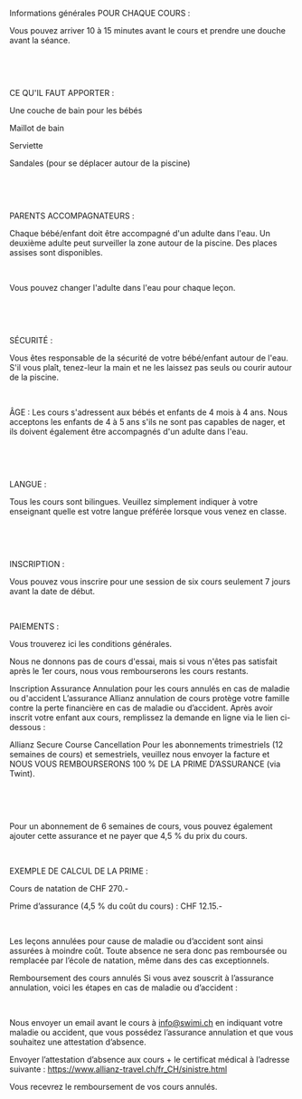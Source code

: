 
Informations générales
POUR CHAQUE COURS :

Vous pouvez arriver 10 à 15 minutes avant le cours et prendre une douche avant la séance.

​

​

CE QU'IL FAUT APPORTER :

Une couche de bain pour les bébés

Maillot de bain

Serviette

Sandales (pour se déplacer autour de la piscine)

​

​

PARENTS ACCOMPAGNATEURS :

Chaque bébé/enfant doit être accompagné d'un adulte dans l'eau. Un deuxième adulte peut surveiller la zone autour de la piscine. Des places assises sont disponibles.

​

Vous pouvez changer l'adulte dans l'eau pour chaque leçon.

​

​

SÉCURITÉ : 

Vous êtes responsable de la sécurité de votre bébé/enfant autour de l'eau. S'il vous plaît, tenez-leur la main et ne les laissez pas seuls ou courir autour de la piscine.

​

 

ÂGE : 
Les cours s'adressent aux bébés et enfants de 4 mois à 4 ans. Nous acceptons les enfants de 4 à 5 ans s'ils ne sont pas capables de nager, et ils doivent également être accompagnés d'un adulte dans l'eau.

​

​

LANGUE : 

Tous les cours sont bilingues. Veuillez simplement indiquer à votre enseignant quelle est votre langue préférée lorsque vous venez en classe.

​

​

INSCRIPTION :

Vous pouvez vous inscrire pour une session de six cours seulement 7 jours avant la date de début.

​

 

PAIEMENTS :

Vous trouverez ici les conditions générales. 

Nous ne donnons pas de cours d'essai, mais si vous n'êtes pas satisfait après le 1er cours, nous vous rembourserons les cours restants. ​​

Inscription
Assurance Annulation pour les cours annulés en cas de maladie ou d'accident
L’assurance Allianz annulation de cours protège votre famille contre la perte financière en cas de maladie ou d’accident. Après avoir inscrit votre enfant aux cours, remplissez la demande en ligne via le lien ci-dessous :

Allianz Secure Course Cancellation
Pour les abonnements trimestriels (12 semaines de cours) et semestriels, veuillez nous envoyer la facture et NOUS VOUS REMBOURSERONS 100 % DE LA PRIME D’ASSURANCE (via Twint). 

​​

​

Pour un abonnement de 6 semaines de cours, vous pouvez également ajouter cette assurance et ne payer que 4,5 % du prix du cours.

​

EXEMPLE DE CALCUL DE LA PRIME :  

Cours de natation de CHF 270.-  

Prime d’assurance (4,5 % du coût du cours) : CHF 12.15.-

 

​​​​​​​​​​

Les leçons annulées pour cause de maladie ou d’accident sont ainsi assurées à moindre coût. Toute absence ne sera donc pas remboursée ou remplacée par l’école de natation, même dans des cas exceptionnels.

Remboursement des cours annulés
Si vous avez souscrit à l’assurance annulation, voici les étapes en cas de maladie ou d’accident :

​

Nous envoyer un email avant le cours à info@swimi.ch en indiquant votre maladie ou accident, que vous possédez l’assurance annulation et que vous souhaitez une attestation d’absence.
 

Envoyer l’attestation d’absence aux cours + le certificat médical à l’adresse suivante :
https://www.allianz-travel.ch/fr_CH/sinistre.html
 

Vous recevrez le remboursement de vos cours annulés.